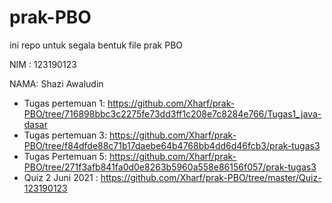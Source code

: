 # prak-PBO

ini repo untuk segala bentuk file prak PBO

NIM : 123190123

NAMA: Shazi Awaludin

* Tugas pertemuan 1: https://github.com/Xharf/prak-PBO/tree/716898bbc3c2275fe73dd3ff1c208e7c8284e766/Tugas1_java-dasar
* Tugas pertemuan 3: https://github.com/Xharf/prak-PBO/tree/f84dfde88c71b17daebe64b4768bb4dd6d46fcb3/prak-tugas3
* Tugas Pertemuan 5: https://github.com/Xharf/prak-PBO/tree/271f3afb841fa0d0e8263b5960a558e86156f057/prak-tugas3
* Quiz 2 Juni 2021 : https://github.com/Xharf/prak-PBO/tree/master/Quiz-123190123
